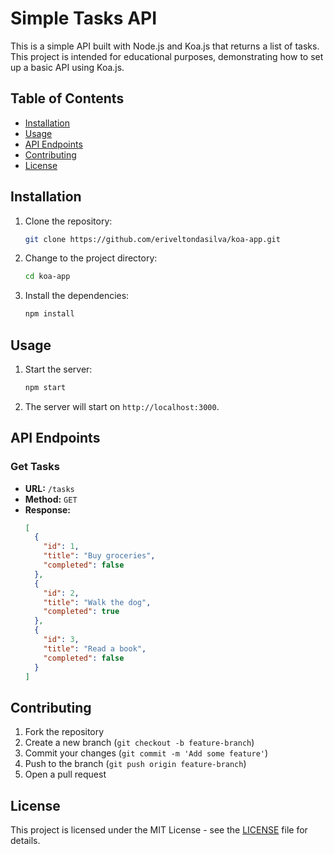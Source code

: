 # Simple Tasks API

This is a simple API built with Node.js and Koa.js that returns a list of tasks. This project is intended for educational purposes, demonstrating how to set up a basic API using Koa.js.

## Table of Contents

- [Installation](#installation)
- [Usage](#usage)
- [API Endpoints](#api-endpoints)
- [Contributing](#contributing)
- [License](#license)

## Installation

1. Clone the repository:
    ```bash
    git clone https://github.com/eriveltondasilva/koa-app.git
    ```
2. Change to the project directory:
    ```bash
    cd koa-app
    ```
3. Install the dependencies:
    ```bash
    npm install
    ```

## Usage

1. Start the server:
    ```bash
    npm start
    ```
2. The server will start on `http://localhost:3000`.

## API Endpoints

### Get Tasks

- **URL:** `/tasks`
- **Method:** `GET`
- **Response:**
    ```json
    [
      {
        "id": 1,
        "title": "Buy groceries",
        "completed": false
      },
      {
        "id": 2,
        "title": "Walk the dog",
        "completed": true
      },
      {
        "id": 3,
        "title": "Read a book",
        "completed": false
      }
    ]
    ```

## Contributing

1. Fork the repository
2. Create a new branch (`git checkout -b feature-branch`)
3. Commit your changes (`git commit -m 'Add some feature'`)
4. Push to the branch (`git push origin feature-branch`)
5. Open a pull request

## License

This project is licensed under the MIT License - see the [LICENSE](LICENSE) file for details.

